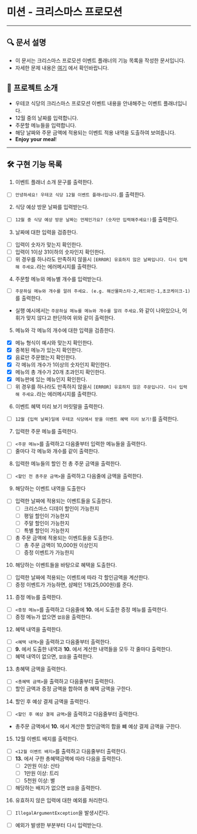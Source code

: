 # 미션 - 크리스마스 프로모션

---

## 🔍 문서 설명

- 이 문서는 크리스마스 프로모션 이벤트 플래너의 기능 목록을 작성한 문서입니다.
- 자세한 문제 내용은 [여기](https://github.com/jy016011/java-christmas-6-jy016011/blob/main/README.md) 에서 확인바랍니다.

## 🚀 프로젝트 소개

- 우테코 식당의 크리스마스 프로모션 이벤트 내용을 안내해주는 이벤트 플래너입니다.
- 12월 중의 날짜를 입력합니다.
- 주문할 메뉴들을 입력합니다.
- 해당 날짜와 주문 금액에 적용되는 이벤트 적용 내역을 도출하여 보여줍니다.
- **Enjoy your meal**!

---

## 🛠 구현 기능 목록

1. 이벤트 플래너 소개 문구를 출력한다.

- [ ] `안녕하세요! 우테코 식당 12월 이벤트 플래너입니다.`를 출력한다.

2. 식당 예상 방문 날짜를 입력받는다.

- [ ] `12월 중 식당 예상 방문 날짜는 언제인가요? (숫자만 입력해주세요!)`를 출력한다.

3. 날짜에 대한 입력을 검증한다.

- [ ] 입력이 숫자가 맞는지 확인한다.
- [ ] 입력이 1이상 31이하의 숫자인지 확인한다.
- [ ] 위 경우를 하나라도 만족하지 않을시 `[ERROR] 유효하지 않은 날짜입니다. 다시 입력해 주세요.`라는 에러메시지를 출력한다.

4. 주문할 메뉴와 메뉴별 개수를 입력받는다.

- [ ] `주문하실 메뉴와 개수를 알려 주세요. (e.g. 해산물파스타-2,레드와인-1,초코케이크-1)`를 출력한다.
- 실행 예시에서는 `주문하실 메뉴를 메뉴와 개수를 알려 주세요.`와 같이 나와있으나, 어휘가 맞지 않다고 판단하여 위와 같이 출력한다.

5. 메뉴와 각 메뉴의 개수에 대한 입력을 검증한다.

- [X] 메뉴 형식이 예시와 맞는지 확인한다.
- [X] 중복된 메뉴가 있는지 확인한다.
- [X] 음료만 주문했는지 확인한다.
- [X] 각 메뉴의 개수가 1이상의 숫자인지 확인한다.
- [X] 메뉴의 총 개수가 20개 초과인지 확인한다.
- [X] 메뉴판에 있는 메뉴인지 확인한다.
- [ ] 위 경우를 하나라도 만족하지 않을시 `[ERROR] 유효하지 않은 주문입니다. 다시 입력해 주세요.`라는 에러메시지를 출력한다.

6. 이벤트 혜택 미리 보기 머릿말을 출력한다.

- [ ] `12월 {입력 날짜}일에 우테코 식당에서 받을 이벤트 혜택 미리 보기!`를 출력한다.

7. 입력한 주문 메뉴를 출력한다.

- [ ] `<주문 메뉴>`를 출력하고 다음줄부터 입력한 메뉴들을 출력한다.
- [ ] 줄마다 각 메뉴와 개수를 같이 출력한다.

8. 입력한 메뉴들의 할인 전 총 주문 금액을 출력한다.

- [ ] `<할인 전 총주문 금액>`을 출력하고 다음줄에 금액을 출력한다.

9. 해당하는 이벤트 내역을 도출한다

- [ ] 입력한 날짜에 적용되는 이벤트들을 도출한다.
    - [ ] 크리스마스 디데이 할인이 가능한지
    - [ ] 평일 할인이 가능한지
    - [ ] 주말 할인이 가능한지
    - [ ] 특별 할인이 가능한지
- [ ] 총 주문 금액에 적용되는 이벤트들을 도출한다.
    - [ ] 총 주문 금액이 10,000원 이상인지
    - [ ] 증정 이벤트가 가능한지

10. 해당하는 이벤트들을 바탕으로 혜택을 도출한다.

- [ ] 입력한 날짜에 적용되는 이벤트에 따라 각 할인금액을 계산한다.
- [ ] 증정 이벤트가 가능하면, 샴페인 1개(25,000원)를 준다.

11. 증정 메뉴를 출력한다.

- [ ] `<증정 메뉴>`를 출력하고 다음줄에 **10.** 에서 도출한 증정 메뉴를 출력한다.
- [ ] 증정 메뉴가 없으면 `없음`을 출력한다.

12. 혜택 내역을 출력한다.

- [ ] `<혜택 내역>`을 출력하고 다음줄부터 출력한다.
- [ ] **9.** 에서 도출한 내역과 **10.** 에서 계산한 내역들을 모두 각 줄마다 출력한다.
- [ ] 혜택 내역이 없으면, `없음`을 출력한다.

13. 총혜택 금액을 출력한다.

- [ ] `<총혜택 금액>`을 출력하고 다음줄부터 출력한다.
- [ ] 할인 금액과 증정 금액을 합하여 총 혜택 금액을 구한다.

14. 할인 후 예상 결제 금액을 출력한다.

- [ ] `<할인 후 예상 결제 금액>`을 출력하고 다음줄부터 출력한다.
- 총주문 금액에서 **10.** 에서 계산한 할인금액의 합을 뺴 예상 결제 금액을 구한다.

15. 12월 이벤트 배지를 출력한다.

- [ ] `<12월 이벤트 배지>`를 출력하고 다음줄부터 출력한다.
- [ ] **13.** 에서 구한 총혜택금액에 따라 다음을 출력한다.
    - [ ] 2만원 이상: 산타
    - [ ] 1만원 이상: 트리
    - [ ] 5천원 이상: 별
- [ ] 해당하는 배지가 없으면 `없음`을 출력한다.

16. 유효하지 않은 입력에 대한 예외를 처리한다.

- [ ] `IllegalArgumentException`을 발생시킨다.
- [ ] 예외가 발생한 부분부터 다시 입력받는다.


